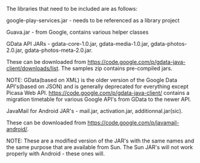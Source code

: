 The libraries that need to be included are as follows:

google-play-services.jar - needs to be referenced as a library project

Guava.jar - from Google, contains various helper classes

GData API JARs - gdata-core-1.0.jar, gdata-media-1.0.jar, gdata-photos-2.0.jar, gdata-photos-meta-2.0.jar. 

These can be downloaded from https://code.google.com/p/gdata-java-client/downloads/list. The samples zip contains pre-compiled jars.

NOTE: GData(based on XML) is the older version of the Google Data API's(based on JSON) and is generally deprecated for everything except Picasa Web API. https://code.google.com/p/gdata-java-client/ contains a migration timetable for various Google API's from GData to the newer API.

JavaMail for Android JAR's - mail.jar, activation.jar, additionnal.jar(sic).

These can be downloaded from https://code.google.com/p/javamail-android/.

NOTE: These are a modified version of the JAR's with the same names and the same purpose that are available from Sun. The Sun JAR's will not work properly with Android - these ones will. 